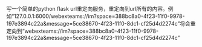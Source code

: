 <!--
 * @Author: LetMeFly
 * @Date: 2025-06-22 13:12:48
 * @LastEditors: LetMeFly.xyz
 * @LastEditTime: 2025-06-22 13:14:10
-->
写一个简单的python flask url重定向服务，重定向到url所有的内容。例如“127.0.0.1:6000/webexteams://im?space=388bc8a0-4f23-11f0-9978-197e3894c22a&message=5ce38670-4f23-11f0-8dc1-cf25d4d2274c”将会重定向到“webexteams://im?space=388bc8a0-4f23-11f0-9978-197e3894c22a&message=5ce38670-4f23-11f0-8dc1-cf25d4d2274c”